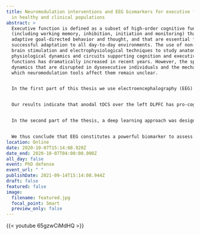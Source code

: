 ```yaml
---
title: Neuromodulation interventions and EEG biomarkers for executive function
  in healthy and clinical populations
abstract: >
  Executive function is defined as a subset of high-order cognitive functions
  (including working memory, inhibition, initiation and monitoring) that sustain
  adaptive goal-directed behavior and thought, and that are essential for
  successful adaptation to all day-to-day environments. The use of non-invasive
  brain stimulation and electrophysiological techniques to study anatomical and
  physiological dynamics and circuits supporting cognition and executive
  functions has dramatically increased in recent years. However, the specific
  dynamics that are disrupted in dysexecutive individuals and the mechanisms by
  which neuromodulation tools affect them remain unclear.


  In the first part of this thesis we use electroencephalography (EEG) to assess the cognitive and physiological effects of transcranial Direct Current Stimulation (tDCS) on executive functions in healthy and Attention-Deficit Hyperactivity Disorder (ADHD) populations in order to understand the role of the dorsolateral prefrontal cortex’s (DLPFC) laterality in executive functions, the physiological dynamics sustaining the modulation of executive functions by tDCS, and the impact of state-dependent dynamics.  


  Our results indicate that anodal tDCS over the left DLPFC has pro-cognitive effects (improvement in reaction time) both in healthy controls and dysexecutive patients with ADHD. These effects are associated with the modulation of EEG signatures (Event-Related Potentials, ERP) of cognitive control. In addition, we also provide empirical evidence supporting the value of these ERP signatures as cross-sectional biomarkers of cognitive performance. Last, we provide mechanistic support for the state-dependent nature of the effects of tDCS, highlighting the importance of controlling the neural states before and during stimulation as a relevant therapeutic strategy.


  In the second part of the thesis, a deep learning approach was designed to classify and characterize clinical populations from healthy controls on the basis of their EEG data with the goal of shedding light into the underlying physiological biomarkers of disease. Results show that a relatively simple deep learning architecture successfully classified ADHD patients from healthy controls with 88% accuracy, and predicted what patients with Rapid Eye Movement (REM) behavior disorder would develop Parkinson’s disease with 80% accuracy 4±2 years in advance, with the key advantage of avoiding the need for manual selection of EEG features. Through the use of feature visualization techniques such as DeepDream, we also identified what physiological differences in the EEG data were driving the diagnosis/prognosis of the disease. 


  We thus conclude that EEG constitutes a powerful biomarker to assess the effects of tDCS, supporting specific hypotheses and strategies for neuromodulation treatment development under an experimental therapeutics framework aiming to link target engagement with clinical benefit. Additionally, the presented deep learning approach applied to EEG provides a useful tool for the classification and analysis of EEG dynamics, highlighting the potential of these methods to develop biomarkers of practical clinical utility.
location: Online
date: 2020-10-07T15:14:08.920Z
date_end: 2020-10-07T04:00:00.000Z
all_day: false
event: PhD defense
event_url: " "
publishDate: 2021-09-14T15:14:08.944Z
draft: false
featured: false
image:
  filename: featured.jpg
  focal_point: Smart
  preview_only: false
---
```

{{< youtube 65gzwCiMdHQ >}}